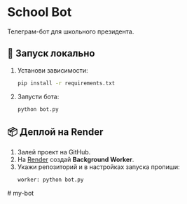 # School Bot

Телеграм-бот для школьного президента.

## 🚀 Запуск локально
1. Установи зависимости:
   ```bash
   pip install -r requirements.txt
   ```

2. Запусти бота:
   ```bash
   python bot.py
   ```

## 📦 Деплой на Render
1. Залей проект на GitHub.
2. На [Render](https://render.com) создай **Background Worker**.
3. Укажи репозиторий и в настройках запуска пропиши:
   ```bash
   worker: python bot.py
   ```
#   m y - b o t  
 
